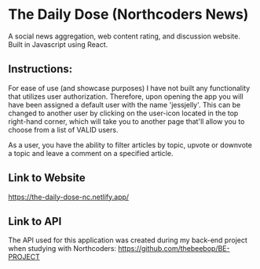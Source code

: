 # The Daily Dose (Northcoders News) 
A social news aggregation, web content rating, 
and discussion website. Built in Javascript using React.

## Instructions:
For ease of use (and showcase purposes) I have not built any functionality that utilizes user authorization. 
Therefore, upon opening the app you will have been assigned a default user with the name 'jessjelly'. This can be changed to another user by clicking on the user-icon located in the top right-hand corner, which will take you to another page that'll allow you to choose from a list of VALID users. 

As a user, you have the ability to filter articles by topic, upvote or downvote a topic and leave a comment on a specified article.

## Link to Website
https://the-daily-dose-nc.netlify.app/

## Link to API
The API used for this application was created during my back-end project when studying with Northcoders:
https://github.com/thebeebop/BE-PROJECT



